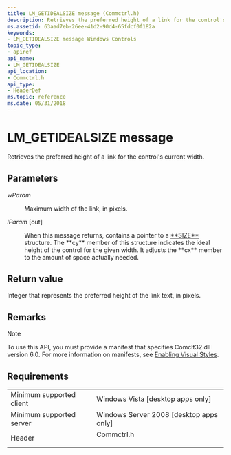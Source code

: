 ```yaml
---
title: LM_GETIDEALSIZE message (Commctrl.h)
description: Retrieves the preferred height of a link for the control's current width.
ms.assetid: 63aad7eb-26ee-41d2-90d4-65fdcf0f182a
keywords:
- LM_GETIDEALSIZE message Windows Controls
topic_type:
- apiref
api_name:
- LM_GETIDEALSIZE
api_location:
- Commctrl.h
api_type:
- HeaderDef
ms.topic: reference
ms.date: 05/31/2018
---
```


# LM\_GETIDEALSIZE message

Retrieves the preferred height of a link for the control's current width.

## Parameters

<dl> <dt>

*wParam* 
</dt> <dd>Maximum width of the link, in pixels.</dd> <dt>

*lParam* \[out\]
</dt> <dd>When this message returns, contains a pointer to a <a href="/previous-versions//dd145106(v=vs.85)">**SIZE**</a> structure. The **cy** member of this structure indicates the ideal height of the control for the given width. It adjusts the **cx** member to the amount of space actually needed.</dd> </dl>

## Return value

Integer that represents the preferred height of the link text, in pixels.

## Remarks

> [!Note]  
> To use this API, you must provide a manifest that specifies Comclt32.dll version 6.0. For more information on manifests, see [Enabling Visual Styles](cookbook-overview.md).

 

## Requirements



|                                     |                                                                                       |
|-------------------------------------|---------------------------------------------------------------------------------------|
| Minimum supported client<br/> | Windows Vista \[desktop apps only\]<br/>                                        |
| Minimum supported server<br/> | Windows Server 2008 \[desktop apps only\]<br/>                                  |
| Header<br/>                   | <dl> <dt>Commctrl.h</dt> </dl> |



 

